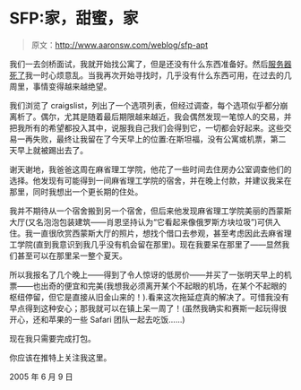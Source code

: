 # SFP:家，甜蜜，家

> 原文：<http://www.aaronsw.com/weblog/sfp-apt>

我们一去剑桥面试，我就开始找公寓了，但是还没有什么东西准备好。然后[服务器死了](http://www.aaronsw.com/weblog/whaaaa)我一时心烦意乱。当我再次开始寻找时，几乎没有什么东西可用，在过去的几周里，事情变得越来越绝望。

我们浏览了 craigslist，列出了一个选项列表，但经过调查，每个选项似乎都分崩离析了。偶尔，尤其是随着最后期限越来越近，我会偶然发现一笔惊人的交易，并把我所有的希望都投入其中，说服我自己我们会得到它，一切都会好起来。这些交易一再失败，最终让我留在了今天早上的位置:在斯坦福，没有公寓或机票，第二天早上就被踢出去了。

谢天谢地，我爸爸这周在麻省理工学院，他花了一些时间去住房办公室调查他们的选择。他发现有可能得到一间麻省理工学院的宿舍，并在晚上付款，并建议我呆在那里，同时我想出一个更长期的住处。

我并不期待从一个宿舍搬到另一个宿舍，但后来他发现麻省理工学院美丽的西蒙斯大厅(又名泡泡包装建筑——肖恩坚持认为“它看起来像俄罗斯方块垃圾”)可供入住。我一直很欣赏西蒙斯大厅的照片，想找个借口去参观，甚至考虑因此去麻省理工学院(直到我意识到我几乎没有机会留在那里)。现在我要呆在那里了——显然我们甚至可以在那里呆一整个夏天。

所以我报名了几个晚上——得到了令人惊讶的低房价——并买了一张明天早上的机票——也出奇的便宜和完美(我想我必须离开某个不起眼的机场，在某个不起眼的枢纽停留，但它是直接从旧金山来的！).看来这次拖延症真的解决了。可惜我没有早点得到这种安心；那我就可以在镇上呆一周了！(虽然我确实和赛斯一起玩得很开心，还和苹果的一些 Safari 团队一起去吃饭……)

现在我只需要完成打包。

你应该在推特上关注我这里。

2005 年 6 月 9 日